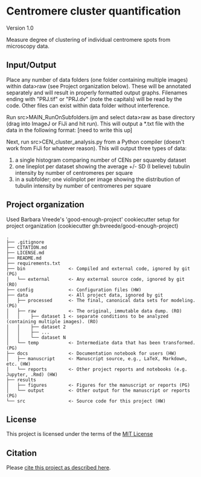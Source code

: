 ﻿# Centromere cluster quantification

Version 1.0

Measure degree of clustering of individual centromere spots from microscopy data.


## Input/Output

Place any number of data folders (one folder containing multiple images) within data>raw (see Project organization below). These will be annotated separately and will result in properly formatted output graphs.
Filenames ending with "PRJ.tif" or "PRJ.dv" (note the capitals) will be read by the code. Other files can exist within data folder without interference.

Run src>MAIN_RunOnSubfolders.ijm and select data>raw as base directory (drag into ImageJ or FiJi and hit run).
This will output a *.txt file with the data in the following format: [need to write this up]

Next, run src>CEN_cluster_analysis.py from a Python compiler (doesn't work from FiJi for whatever reason).
This will output three types of data:
1) a single histogram comparing number of CENs per squareby dataset
2) one lineplot per dataset showing the average +/- SD (I believe) tubulin intensity by number of centromeres per square
3) in a subfolder; one violinplot per image showing the distribution of tubulin intensity by number of centromeres per square


## Project organization

Used Barbara Vreede's 'good-enough-project' cookiecutter setup for project organization (cookiecutter gh:bvreede/good-enough-project)

```
.
├── .gitignore
├── CITATION.md
├── LICENSE.md
├── README.md
├── requirements.txt
├── bin                <- Compiled and external code, ignored by git (PG)
│   └── external       <- Any external source code, ignored by git (RO)
├── config             <- Configuration files (HW)
├── data               <- All project data, ignored by git
│   ├── processed      <- The final, canonical data sets for modeling. (PG)
│   ├── raw            <- The original, immutable data dump. (RO)
│   │    ├── dataset 1 <- separate conditions to be analyzed (containing multiple images). (RO)
│   │    ├── dataset 2 
│   │    ├── ...       
│   │    └── dataset N 
│   └── temp           <- Intermediate data that has been transformed. (PG)
├── docs               <- Documentation notebook for users (HW)
│   ├── manuscript     <- Manuscript source, e.g., LaTeX, Markdown, etc. (HW)
│   └── reports        <- Other project reports and notebooks (e.g. Jupyter, .Rmd) (HW)
├── results
│   ├── figures        <- Figures for the manuscript or reports (PG)
│   └── output         <- Other output for the manuscript or reports (PG)
└── src                <- Source code for this project (HW)

```


## License

This project is licensed under the terms of the [MIT License](/LICENSE.md)

## Citation

Please [cite this project as described here](/CITATION.md).
